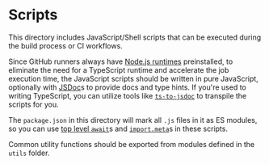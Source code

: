 # Scripts

This directory includes JavaScript/Shell scripts that can be executed during the build process or CI workflows.

Since GitHub runners always have [Node.js runtimes](https://github.com/actions/runner-images/blob/main/images/ubuntu/Ubuntu2204-Readme.md#nodejs) preinstalled, to eliminate the need for a TypeScript runtime and accelerate the job execution time, the JavaScript scripts should be written in pure JavaScript, optionally with [JSDoc](https://jsdoc.app/)s to provide docs and type hints. If you're used to writing TypeScript, you can utilize tools like [`ts-to-jsdoc`](https://github.com/futurGH/ts-to-jsdoc) to transpile the scripts for you.

The `package.json` in this directory will mark all `.js` files in it as ES modules, so you can use [top level `await`](https://developer.mozilla.org/en-US/docs/Web/JavaScript/Reference/Operators/await#top_level_await)s and [`import.meta`](https://developer.mozilla.org/en-US/docs/Web/JavaScript/Reference/Operators/import.meta)s in these scripts.

Common utility functions should be exported from modules defined in the `utils` folder.
